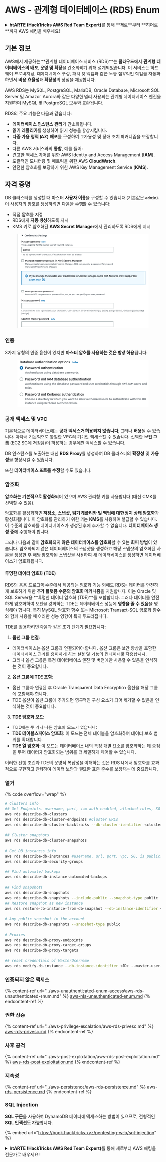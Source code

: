 # AWS - 관계형 데이터베이스 (RDS) Enum

<details>

<summary><strong>htARTE (HackTricks AWS Red Team Expert)</strong>를 통해 **제로**부터 **히어로**까지 AWS 해킹을 배우세요!</summary>

HackTricks를 지원하는 다른 방법:

* **회사를 HackTricks에서 광고**하거나 **PDF로 HackTricks 다운로드**하려면 [**SUBSCRIPTION PLANS**](https://github.com/sponsors/carlospolop)를 확인하세요!
* [**공식 PEASS & HackTricks 스왜그**](https://peass.creator-spring.com)를 구매하세요
* [**The PEASS Family**](https://opensea.io/collection/the-peass-family)를 발견하세요, 당사의 독점 [**NFTs**](https://opensea.io/collection/the-peass-family) 컬렉션
* **💬 [Discord 그룹](https://discord.gg/hRep4RUj7f)** 또는 [텔레그램 그룹](https://t.me/peass)에 **가입**하거나 **트위터** 🐦 [**@hacktricks\_live**](https://twitter.com/hacktricks\_live)를 **팔로우**하세요.
* **HackTricks** 및 **HackTricks Cloud** github 저장소에 PR을 제출하여 **해킹 트릭을 공유**하세요.

</details>

## 기본 정보

AWS에서 제공하는 **관계형 데이터베이스 서비스 (RDS)**는 **클라우드**에서 **관계형 데이터베이스의 배포, 운영 및 확장**을 간소화하기 위해 설계되었습니다. 이 서비스는 하드웨어 프로비저닝, 데이터베이스 구성, 패치 및 백업과 같은 노동 집약적인 작업을 자동화하면서 **비용 효율성**과 **확장성**의 장점을 제공합니다.

AWS RDS는 MySQL, PostgreSQL, MariaDB, Oracle Database, Microsoft SQL Server 및 Amazon Aurora와 같은 다양한 널리 사용되는 관계형 데이터베이스 엔진을 지원하며 MySQL 및 PostgreSQL 모두와 호환됩니다.

RDS의 주요 기능은 다음과 같습니다:

* **데이터베이스 인스턴스 관리**가 간소화됩니다.
* **읽기 레플리카**를 생성하여 읽기 성능을 향상시킵니다.
* **다중 가용 영역 (AZ) 배포**를 구성하여 고가용성 및 장애 조치 메커니즘을 보장합니다.
* 다른 AWS 서비스와의 **통합**, 예를 들어:
* 견고한 액세스 제어를 위한 AWS Identity and Access Management (**IAM**).
* 포괄적인 모니터링 및 메트릭을 위한 AWS **CloudWatch**.
* 안전한 암호화를 보장하기 위한 AWS Key Management Service (**KMS**).

## 자격 증명

DB 클러스터를 생성할 때 마스터 **사용자 이름**을 구성할 수 있습니다 (기본값은 **`admin`**). 이 사용자의 암호를 생성하려면 다음을 수행할 수 있습니다:

* 직접 **암호**를 지정
* RDS에게 **자동 생성**하도록 지시
* KMS 키로 암호화된 **AWS Secret Manager**에서 관리하도록 RDS에게 지시

<figure><img src="../../../.gitbook/assets/image (144).png" alt=""><figcaption></figcaption></figure>

### 인증

3가지 유형의 인증 옵션이 있지만 **마스터 암호를 사용하는 것은 항상 허용**됩니다:

<figure><img src="../../../.gitbook/assets/image (227).png" alt=""><figcaption></figcaption></figure>

### 공개 액세스 및 VPC

기본적으로 데이터베이스에는 **공개 액세스가 허용되지 않습니다**, 그러나 **허용**될 수 있습니다. 따라서 기본적으로 동일한 VPC의 기기만 액세스할 수 있습니다. 선택한 **보안 그룹** (EC2 SG에 저장됨)이 허용하는 경우에만 액세스할 수 있습니다.

DB 인스턴스를 노출하는 대신 **RDS Proxy**를 생성하여 DB 클러스터의 **확장성** 및 **가용성**을 향상시킬 수 있습니다.

또한 **데이터베이스 포트를 수정**할 수도 있습니다.

### 암호화

**암호화는 기본적으로 활성화**되어 있으며 AWS 관리형 키를 사용합니다 (대신 CMK를 선택할 수 있음).

암호화를 활성화하면 **저장소, 스냅샷, 읽기 레플리카 및 백업에 대한 정지 상태 암호화**가 활성화됩니다. 이 암호화를 관리하기 위한 키는 **KMS**를 사용하여 발급할 수 있습니다.\
이 수준의 암호화를 데이터베이스가 생성된 후에 추가할 수 없습니다. **데이터베이스 생성 중**에 수행해야 합니다.

그러나 다음과 같이 **암호화되지 않은 데이터베이스를 암호화**할 수 있는 **회피 방법**이 있습니다. 암호화되지 않은 데이터베이스의 스냅샷을 생성하고 해당 스냅샷의 암호화된 사본을 생성한 후 해당 암호화된 스냅샷을 사용하여 새 데이터베이스를 생성하면 데이터베이스가 암호화됩니다.

#### 투명한 데이터 암호화 (TDE)

RDS의 응용 프로그램 수준에서 제공되는 암호화 기능 외에도 RDS는 데이터를 안전하게 보호하기 위한 **추가 플랫폼 수준의 암호화 메커니즘**을 지원합니다. 이는 Oracle 및 SQL Server용 **투명한 데이터 암호화 (TDE)**를 포함합니다. 그러나 데이터를 안전하게 암호화하여 보안을 강화하는 TDE는 데이터베이스 성능에 **영향을 줄 수 있음**을 명심해야 합니다. 특히 MySQL 암호화 함수 또는 Microsoft Transact-SQL 암호화 함수와 함께 사용할 때 이러한 성능 영향이 특히 두드러집니다.

TDE를 활용하려면 다음과 같은 초기 단계가 필요합니다:

1. **옵션 그룹 연결**:
* 데이터베이스는 옵션 그룹과 연결되어야 합니다. 옵션 그룹은 보안 향상을 포함한 데이터베이스 관리를 용이하게 하는 설정 및 기능의 컨테이너로 작용합니다.
* 그러나 옵션 그룹은 특정 데이터베이스 엔진 및 버전에만 사용할 수 있음을 인식하는 것이 중요합니다.
2. **옵션 그룹에 TDE 포함**:
* 옵션 그룹과 연결된 후 Oracle Transparent Data Encryption 옵션을 해당 그룹에 포함해야 합니다.
* TDE 옵션이 옵션 그룹에 추가되면 영구적인 구성 요소가 되어 제거할 수 없음을 인식하는 것이 중요합니다.
3. **TDE 암호화 모드**:
* TDE에는 두 가지 다른 암호화 모드가 있습니다:
* **TDE 테이블스페이스 암호화**: 이 모드는 전체 테이블을 암호화하여 데이터 보호 범위를 확대합니다.
* **TDE 열 암호화**: 이 모드는 데이터베이스 내의 특정 개별 요소를 암호화하는 데 중점을 두어 데이터가 암호화되는 범위를 더 세밀하게 제어할 수 있습니다.

이러한 선행 조건과 TDE의 운영적 복잡성을 이해하는 것은 RDS 내에서 암호화를 효과적으로 구현하고 관리하여 데이터 보안과 필요한 표준 준수를 보장하는 데 중요합니다.

### 열거

{% code overflow="wrap" %}
```bash
# Clusters info
## Get Endpoints, username, port, iam auth enabled, attached roles, SG
aws rds describe-db-clusters
aws rds describe-db-cluster-endpoints #Cluster URLs
aws rds describe-db-cluster-backtracks --db-cluster-identifier <cluster-name>

## Cluster snapshots
aws rds describe-db-cluster-snapshots

# Get DB instances info
aws rds describe-db-instances #username, url, port, vpc, SG, is public?
aws rds describe-db-security-groups

## Find automated backups
aws rds describe-db-instance-automated-backups

## Find snapshots
aws rds describe-db-snapshots
aws rds describe-db-snapshots --include-public --snapshot-type public
## Restore snapshot as new instance
aws rds restore-db-instance-from-db-snapshot --db-instance-identifier <ID> --db-snapshot-identifier <ID> --availability-zone us-west-2a

# Any public snapshot in the account
aws rds describe-db-snapshots --snapshot-type public

# Proxies
aws rds describe-db-proxy-endpoints
aws rds describe-db-proxy-target-groups
aws rds describe-db-proxy-targets

## reset credentials of MasterUsername
aws rds modify-db-instance --db-instance-identifier <ID> --master-user-password <NewPassword> --apply-immediately
```
### 인증되지 않은 액세스

{% content-ref url="../aws-unauthenticated-enum-access/aws-rds-unauthenticated-enum.md" %}
[aws-rds-unauthenticated-enum.md](../aws-unauthenticated-enum-access/aws-rds-unauthenticated-enum.md)
{% endcontent-ref %}

### 권한 상승

{% content-ref url="../aws-privilege-escalation/aws-rds-privesc.md" %}
[aws-rds-privesc.md](../aws-privilege-escalation/aws-rds-privesc.md)
{% endcontent-ref %}

### 사후 공격

{% content-ref url="../aws-post-exploitation/aws-rds-post-exploitation.md" %}
[aws-rds-post-exploitation.md](../aws-post-exploitation/aws-rds-post-exploitation.md)
{% endcontent-ref %}

### 지속성

{% content-ref url="../aws-persistence/aws-rds-persistence.md" %}
[aws-rds-persistence.md](../aws-persistence/aws-rds-persistence.md)
{% endcontent-ref %}

### SQL Injection

**SQL 구문**을 사용하여 DynamoDB 데이터에 액세스하는 방법이 있으므로, 전형적인 **SQL 인젝션도 가능**합니다.

{% embed url="https://book.hacktricks.xyz/pentesting-web/sql-injection" %}

<details>

<summary><strong>htARTE (HackTricks AWS Red Team Expert)</strong>를 통해 제로부터 AWS 해킹을 전문가로 배우세요!</summary>

HackTricks를 지원하는 다른 방법:

* **회사를 HackTricks에서 광고하거나 PDF로 다운로드**하려면 [**구독 요금제**](https://github.com/sponsors/carlospolop)를 확인하세요!
* [**공식 PEASS & HackTricks 스왜그**](https://peass.creator-spring.com)를 구매하세요
* [**The PEASS Family**](https://opensea.io/collection/the-peass-family)를 발견하세요, 당사의 독점 [**NFTs**](https://opensea.io/collection/the-peass-family) 컬렉션
* 💬 [**디스코드 그룹**](https://discord.gg/hRep4RUj7f) 또는 [**텔레그램 그룹**](https://t.me/peass)에 **가입**하거나 **트위터** 🐦 [**@hacktricks\_live**](https://twitter.com/hacktricks\_live)를 **팔로우**하세요.
* **HackTricks** 및 **HackTricks Cloud** 깃허브 저장소에 PR을 제출하여 **해킹 트릭을 공유**하세요.

</details>
